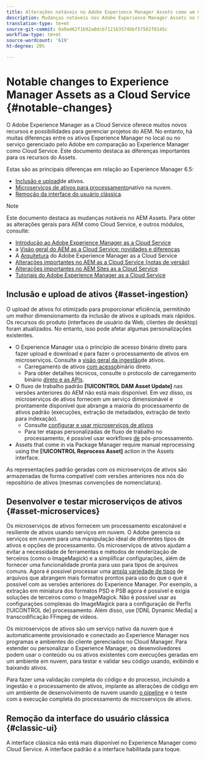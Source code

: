 ```yaml
---
title: Alterações notáveis no Adobe Experience Manager Assets como um Cloud Service
description: Mudanças notáveis nos Adobe Experience Manager Assets no Cloud Service AEM em comparação ao Adobe Experience Manager 6.5.
translation-type: tm+mt
source-git-commit: 0a9a462f1b92a0dcb712163574bbf57582f8145c
workflow-type: tm+mt
source-wordcount: '619'
ht-degree: 20%

---
```



# Notable changes to Experience Manager Assets as a Cloud Service {#notable-changes}

O Adobe Experience Manager as a Cloud Service oferece muitos novos recursos e possibilidades para gerenciar projetos do AEM. No entanto, há muitas diferenças entre os ativos Experience Manager no local ou no serviço gerenciado pelo Adobe em comparação ao Experience Manager como Cloud Service. Este documento destaca as diferenças importantes para os recursos do Assets.

Estas são as principais diferenças em relação ao Experience Manager 6.5:

* [Inclusão e upload](#asset-ingestion)de ativos.
* [Microserviços de ativos para processamento](#asset-microservices)nativo na nuvem.
* [Remoção da interface do usuário clássica](#classic-ui).

>[!NOTE]
>
>Este documento destaca as mudanças notáveis no AEM Assets. Para obter as alterações gerais para AEM como Cloud Service, e outros módulos, consulte:
>
>* [Introdução ao Adobe Experience Manager as a Cloud Service](/help/overview/introduction.md)
>* a [Visão geral do AEM as a Cloud Service: novidades e diferenças](/help/overview/what-is-new-and-different.md)
>* A [Arquitetura](/help/core-concepts/architecture.md) do Adobe Experience Manager as a Cloud Service
>* [Alterações importantes no AEM as a Cloud Service (notas de versão)](/help/release-notes/aem-cloud-changes.md)
>* [Alterações importantes no AEM Sites as a  Cloud Service](/help/sites-cloud/sites-cloud-changes.md)
>* [Tutoriais do Adobe Experience Manager as a Cloud Service](https://docs.adobe.com/content/help/en/experience-manager-learn/cloud-service/overview.html)


## Inclusão e upload de ativos {#asset-ingestion}

O upload de ativos foi otimizado para proporcionar eficiência, permitindo um melhor dimensionamento da inclusão de ativos e uploads mais rápidos. Os recursos do produto (interfaces de usuário da Web, clientes de desktop) foram atualizados. No entanto, isso pode afetar algumas personalizações existentes.

* O Experience Manager usa o princípio de acesso binário direto para fazer upload e download e para fazer o processamento de ativos em microserviços. Consulte a [visão geral da ingestão](/help/assets/asset-microservices-overview.md)de ativos.
   * Carregamento de ativos [com acesso](/help/assets/asset-microservices-overview.md#asset-upload-with-direct-binary-access)binário direto.
   * Para obter detalhes técnicos, consulte o protocolo de carregamento binário [direto e as APIs](/help/assets/developer-reference-material-apis.md#upload-binary).
* O fluxo de trabalho padrão **[!UICONTROL DAM Asset Update]** nas versões anteriores do AEM não está mais disponível. Em vez disso, os microserviços de ativos fornecem um serviço dimensionável e prontamente disponível que abrange a maioria do processamento de ativos padrão (execuções, extração de metadados, extração de texto para indexação).
   * Consulte [configurar e usar microserviços de ativos](/help/assets/asset-microservices-configure-and-use.md)
   * Para ter etapas personalizadas de fluxo de trabalho no processamento, é possível usar workflows [de](/help/assets/asset-microservices-configure-and-use.md#post-processing-workflows) pós-processamento.
* Assets that come in via Package Manager require manual reprocessing using the **[!UICONTROL Reprocess Asset]** action in the Assets interface.

As representações padrão geradas com os microserviços de ativos são armazenadas de forma compatível com versões anteriores nos nós do repositório de ativos (mesmas convenções de nomenclatura).

## Desenvolver e testar microserviços de ativos {#asset-microservices}

Os microserviços de ativos fornecem um processamento escalonável e resiliente de ativos usando serviços em nuvem. O Adobe gerencia os serviços em nuvem para uma manipulação ideal de diferentes tipos de ativos e opções de processamento. Os microserviços de ativos ajudam a evitar a necessidade de ferramentas e métodos de renderização de terceiros (como o ImageMagick) e a simplificar configurações, além de fornecer uma funcionalidade pronta para uso para tipos de arquivos comuns. Agora é possível processar uma [ampla variedade de tipos](/help/assets/file-format-support.md) de arquivos que abrangem mais formatos prontos para uso do que o que é possível com as versões anteriores do Experience Manager. Por exemplo, a extração em miniatura dos formatos PSD e PSB agora é possível e exigia soluções de terceiros como o ImageMagick. Não é possível usar as configurações complexas do ImageMagick para a configuração de Perfis [!UICONTROL de] processamento. Além disso, use [!DNL Dynamic Media] a transcodificação FFmpeg de vídeos.

Os microserviços de ativos são um serviço nativo da nuvem que é automaticamente provisionado e conectado ao Experience Manager nos programas e ambientes do cliente gerenciados no Cloud Manager. Para estender ou personalizar o Experience Manager, os desenvolvedores podem usar o conteúdo ou os ativos existentes com execuções geradas em um ambiente em nuvem, para testar e validar seu código usando, exibindo e baixando ativos.

Para fazer uma validação completa do código e do processo, incluindo a ingestão e o processamento de ativos, implante as alterações de código em um ambiente de desenvolvimento de nuvem usando [o pipeline](/help/implementing/cloud-manager/configure-pipeline.md) e o teste com a execução completa do processamento de microserviços de ativos.

## Remoção da interface do usuário clássica {#classic-ui}

A interface clássica não está mais disponível no Experience Manager como Cloud Service. A interface padrão é a interface habilitada para toque.
